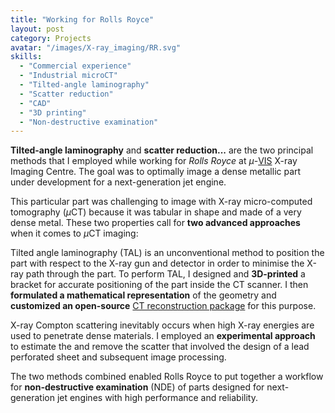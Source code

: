 ```yaml
---
title: "Working for Rolls Royce"
layout: post
category: Projects
avatar: "/images/X-ray_imaging/RR.svg"
skills:
  - "Commercial experience"
  - "Industrial microCT"
  - "Tilted-angle laminography"
  - "Scatter reduction"
  - "CAD"
  - "3D printing"
  - "Non-destructive examination"
---
```


**Tilted-angle laminography** and **scatter reduction...** are the two principal methods that I employed while working for _Rolls Royce_ at <nobr>$\mu$-<a href="https://www.southampton.ac.uk/muvis/">VIS</a></nobr> X-ray Imaging Centre. The goal was to optimally image a dense metallic part under development for a next-generation jet engine.

This particular part was challenging to image with <nobr>X-ray</nobr> <nobr>micro-computed</nobr> tomography ($\mu$CT) because it was tabular in shape and made of a very dense metal. These two properties call for **two advanced approaches** when it comes to $\mu$CT imaging:

Tilted angle laminography (TAL) is an unconventional method to position the part with respect to the X-ray gun and detector in order to minimise the X-ray path through the part. To perform TAL, I designed and **3D-printed** a bracket for accurate positioning of the part inside the CT scanner. I then **formulated a mathematical representation** of the geometry and **customized an open-source** <a href="https://github.com/CERN/TIGRE">CT reconstruction package</a> for this purpose.

X-ray Compton scattering inevitably occurs when high X-ray energies are used to penetrate dense materials. I employed an **experimental approach** to estimate the and remove the scatter that involved the design of a lead perforated sheet and subsequent image processing.

The two methods combined enabled Rolls Royce to put together a workflow for **non-destructive examination** (NDE) of parts designed for next-generation jet engines with high performance and reliability.
